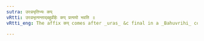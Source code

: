 ```yaml
---
sutra: उरःप्रभृतिभ्यः कप्
vRtti: उरःप्रभृत्यन्ताद्बहुव्रीहेः कप् प्रत्ययो भवति ॥
vRtti_eng: The affix कप् comes after _uras_ &c final in a _Bahuvrihi_ compound.

---
```

